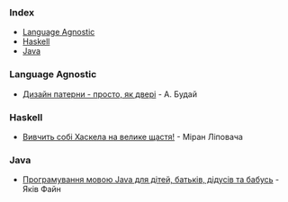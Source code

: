 ### Index

* [Language Agnostic](#language-agnostic)
* [Haskell](#haskell)
* [Java](#java)


### Language Agnostic

* [Дизайн патерни - просто, як двері](http://designpatterns.andriybuday.com/) - А. Будай


### Haskell

* [Вивчить собі Хаскела на велике щастя!](http://haskell.trygub.com) - Міран Ліповача


### Java

* [Програмування мовою Java для дітей, батьків, дідусів та бабусь](http://myflex.org/books/java4kids/java4kids.htm) - Яків Файн
